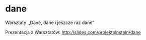 # dane
Warsztaty ,,Dane, dane i jeszcze raz dane"

Prezentacja z Warsztatów: http://slides.com/projekteinstein/dane
